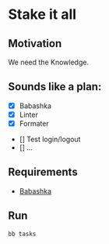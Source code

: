 # Stake it all

## Motivation
We need the Knowledge.


## Sounds like a plan:
- [x] Babashka
- [x] Linter
- [x] Formater
- [] Test login/logout
- [] ...


## Requirements
- [Babashka](https://babashka.org)


## Run
```shell
bb tasks
```
